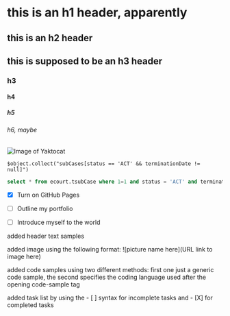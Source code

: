 # this is an h1 header, apparently

## this is an h2 header

## this is supposed to be an h3 header

### h3

#### h4

##### h5

###### h6, maybe


![Image of Yaktocat](https://octodex.github.com/images/yaktocat.png)


```
$object.collect("subCases[status == 'ACT' && terminationDate != null]")
```

``` SQL
select * from ecourt.tsubCase where 1=1 and status = 'ACT' and terminationDate is not null or terminationDate = ''
```


- [X] Turn on GitHub Pages
- [ ] Outline my portfolio
- [ ] Introduce myself to the world


added header text samples

added image using the following format: ![picture name here](URL link to image here)

added code samples using two different methods: first one just a generic code sample, the second specifies the coding language used after the opening code-sample tag

added task list by using the - [ ] syntax for incomplete tasks and - [X] for completed tasks
